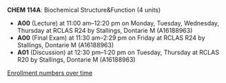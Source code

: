 **CHEM 114A**: Biochemical Structure&Function (4 units)

- **A00** (Lecture) at 11:00 am–12:20 pm on Monday, Tuesday, Wednesday, Thursday at RCLAS R24 by Stallings, Dontarie M (A16188963)
- **A00** (Final Exam) at 11:30 am–2:29 pm on Friday at RCLAS R24 by Stallings, Dontarie M (A16188963)
- **A01** (Discussion) at 12:30 pm–1:20 pm on Tuesday, Thursday at RCLAS R20 by Stallings, Dontarie M (A16188963)

[Enrollment numbers over time](./CHEM114A.tsv)
